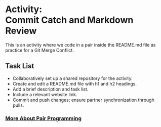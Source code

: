 # Activity: <br> Commit Catch and Markdown Review
This is an activity where we code in a pair inside the README.md file as practice for a Git Merge Conflict. 
## Task List
- Collaboratively set up a shared repository for the activity.
- Create and edit a README.md file with h1 and h2 headings.
- Add a brief description and task list.
- Include a relevant website link.
- Commit and push changes; ensure partner synchronization through pulls.

### [More About Pair Programming](https://www.codementor.io/pair-programming)